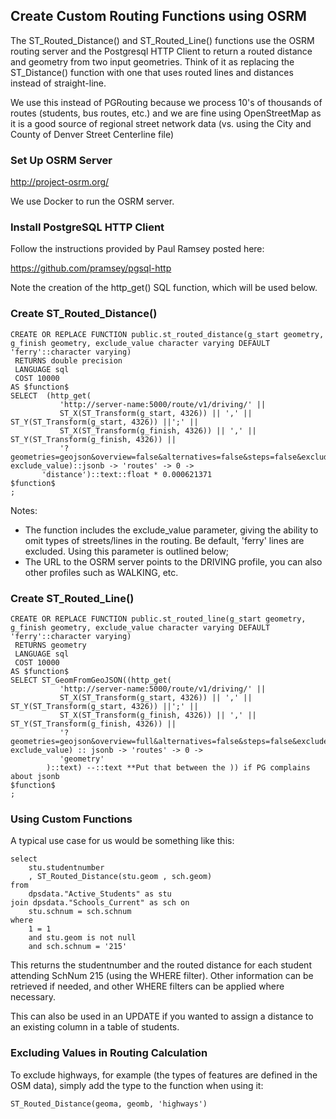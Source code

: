 ## Create Custom Routing Functions using OSRM

The ST_Routed_Distance() and ST_Routed_Line() functions use the OSRM routing server and the Postgresql HTTP Client to return a routed distance and geometry from two input geometries. Think of it as replacing the ST_Distance() function with one that uses routed lines and distances instead of straight-line.  

We use this instead of PGRouting because we process 10's of thousands of routes (students, bus routes, etc.) and we are fine using OpenStreetMap as it is a good source of regional street network data (vs. using the City and County of Denver Street Centerline file) 

### Set Up OSRM Server

http://project-osrm.org/

We use Docker to run the OSRM server. 

### Install PostgreSQL HTTP Client

Follow the instructions provided by Paul Ramsey posted here: 

https://github.com/pramsey/pgsql-http

Note the creation of the http_get() SQL function, which will be used below. 

### Create ST_Routed_Distance() 

    CREATE OR REPLACE FUNCTION public.st_routed_distance(g_start geometry, g_finish geometry, exclude_value character varying DEFAULT 'ferry'::character varying)
     RETURNS double precision
     LANGUAGE sql
     COST 10000
    AS $function$
    SELECT  (http_get(
               'http://server-name:5000/route/v1/driving/' ||
               ST_X(ST_Transform(g_start, 4326)) || ',' || ST_Y(ST_Transform(g_start, 4326)) ||';' ||
               ST_X(ST_Transform(g_finish, 4326)) || ',' || ST_Y(ST_Transform(g_finish, 4326)) ||
               '?geometries=geojson&overview=false&alternatives=false&steps=false&exclude='|| exclude_value)::jsonb -> 'routes' -> 0 ->
           'distance')::text::float * 0.000621371
    $function$
    ;

Notes: 

- The function includes the exclude_value parameter, giving the ability to omit types of streets/lines in the routing. Be default, 'ferry' lines are excluded. Using this parameter is outlined below; 
- The URL to the OSRM server points to the DRIVING profile, you can also other profiles such as WALKING, etc.


### Create ST_Routed_Line() 

    CREATE OR REPLACE FUNCTION public.st_routed_line(g_start geometry, g_finish geometry, exclude_value character varying DEFAULT 'ferry'::character varying)
     RETURNS geometry
     LANGUAGE sql
     COST 10000
    AS $function$
    SELECT ST_GeomFromGeoJSON((http_get(
               'http://server-name:5000/route/v1/driving/' ||
               ST_X(ST_Transform(g_start, 4326)) || ',' || ST_Y(ST_Transform(g_start, 4326)) ||';' ||
               ST_X(ST_Transform(g_finish, 4326)) || ',' || ST_Y(ST_Transform(g_finish, 4326)) ||
               '?geometries=geojson&overview=full&alternatives=false&steps=false&exclude='|| exclude_value) :: jsonb -> 'routes' -> 0 ->
               'geometry'
            )::text) --::text **Put that between the )) if PG complains about jsonb
    $function$
    ;

### Using Custom Functions

A typical use case for us would be something like this:

    select
        stu.studentnumber
        , ST_Routed_Distance(stu.geom , sch.geom)
    from
        dpsdata."Active_Students" as stu
    join dpsdata."Schools_Current" as sch on
        stu.schnum = sch.schnum
    where
        1 = 1
        and stu.geom is not null
        and sch.schnum = '215'
        

This returns the studentnumber and the routed distance for each student attending SchNum 215 (using the WHERE filter). Other information can be retrieved if needed, and other WHERE filters can be applied where necessary. 

This can also be used in an UPDATE if you wanted to assign a distance to an existing column in a table of students. 

### Excluding Values in Routing Calculation

To exclude highways, for example (the types of features are defined in the OSM data), simply add the type to the function when using it: 

    ST_Routed_Distance(geoma, geomb, 'highways')
